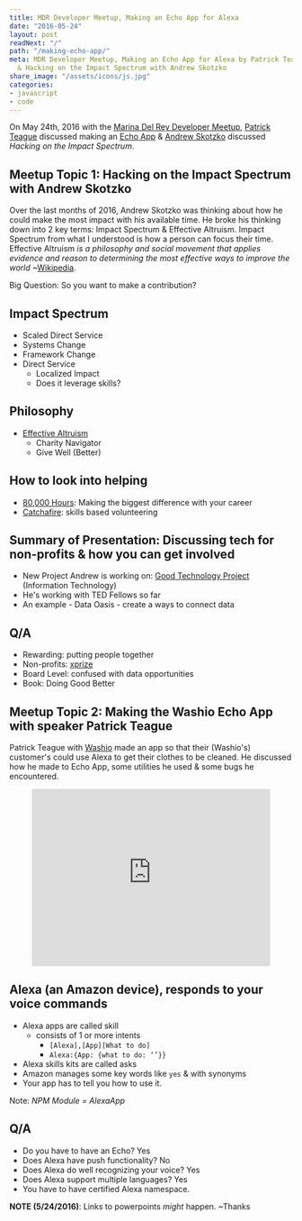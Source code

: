 ```yaml
---
title: MDR Developer Meetup, Making an Echo App for Alexa
date: "2016-05-24"
layout: post
readNext: "/"
path: "/making-echo-app/"
meta: MDR Developer Meetup, Making an Echo App for Alexa by Patrick Teague of Washio
  & Hacking on the Impact Spectrum with Andrew Skotzko
share_image: "/assets/icons/js.jpg"
categories:
- javascript
- code
---
```


On May 24th, 2016 with the [Marina Del Rey Developer Meetup](http://www.meetup.com/Marina-Del-Rey-Developer-Meetup/events/230952417/), [Patrick Teague](https://github.com/teagup) discussed making an [Echo App](https://developer.amazon.com/appsandservices/solutions/devices/echo) & [Andrew Skotzko](https://github.com/skotzko) discussed _Hacking on the Impact Spectrum_.

## Meetup Topic 1: Hacking on the Impact Spectrum with Andrew Skotzko

Over the last months of 2016, Andrew Skotzko was thinking about how he could make the most impact with his available time. He broke his thinking down into 2 key terms: Impact Spectrum & Effective Altruism. Impact Spectrum from what I understood is how a person can focus their time. Effective Altruism _is a philosophy and social movement that applies evidence and reason to determining the most effective ways to improve the world_ ~[Wikipedia](https://en.wikipedia.org/wiki/Effective_altruism).

Big Question: So you want to make a contribution?

## Impact Spectrum

-  Scaled Direct Service
-  Systems Change
-  Framework Change
-  Direct Service
   -  Localized Impact
   -  Does it leverage skills?

## Philosophy

-  [Effective Altruism](http://www.effectivealtruism.org/)
   -  Charity Navigator
   -  Give Well (Better)

## How to look into helping

-  [80,000 Hours](https://80000hours.org/): Making the biggest difference with your career
-  [Catchafire](https://www.catchafire.org/): skills based volunteering

## Summary of Presentation: Discussing tech for non-profits & how you can get involved

-  New Project Andrew is working on: [Good Technology Project](http://goodtechnologyproject.org/) (Information Technology)
-  He's working with TED Fellows so far
-  An example - Data Oasis - create a ways to connect data

## Q/A

-  Rewarding: putting people together
-  Non-profits: [xprize](http://www.xprize.org/)
-  Board Level: confused with data opportunities
-  Book: Doing Good Better


## Meetup Topic 2: Making the Washio Echo App with speaker Patrick Teague

Patrick Teague with [Washio](https://www.getwashio.com/) made an app so that their (Washio's) customer's could use Alexa to get their clothes to be cleaned. He discussed how he made to Echo App, some utilities he used & some bugs he encountered.

<figure class="figure figure--full">
	<iframe style="height: auto; min-height: 315px; width: 100%;" src="https://www.youtube.com/embed/acybh2Q_qNg" frameborder="0" allowfullscreen></iframe>
</figure>

## Alexa (an Amazon device), responds to your voice commands

-  Alexa apps are called skill
   -  consists of 1 or more intents
      -  `[Alexa],[App][What to do]`
      -  `Alexa:{App: {what to do: ‘’}}`
-  Alexa skills kits are called asks
-  Amazon manages some key words like `yes` & with synonyms
-  Your app has to tell you how to use it.

Note: *NPM Module = AlexaApp*

## Q/A

-  Do you have to have an Echo? Yes
-  Does Alexa have push functionality? No
-  Does Alexa do well recognizing your voice? Yes
-  Does Alexa support multiple languages? Yes
-  You have to have certified Alexa namespace.

**NOTE (5/24/2016)**: Links to powerpoints _might_ happen. ~Thanks
